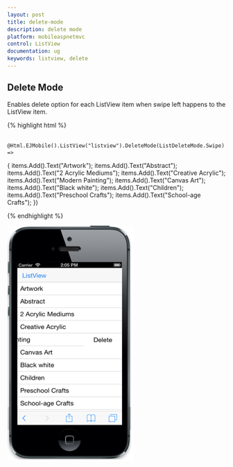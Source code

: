 ```yaml
---
layout: post
title: delete-mode
description: delete mode
platform: mobileaspnetmvc
control: ListView
documentation: ug
keywords: listview, delete
---
```


## Delete Mode

Enables delete option for each ListView item when swipe left happens to the ListView item.

{% highlight html %}

        @Html.EJMobile().ListView("listview").DeleteMode(ListDeleteMode.Swipe).Items(items =>
   {
       items.Add().Text("Artwork");
       items.Add().Text("Abstract");
       items.Add().Text("2 Acrylic Mediums");
       items.Add().Text("Creative Acrylic");
       items.Add().Text("Modern Painting");
       items.Add().Text("Canvas Art");
       items.Add().Text("Black white");
       items.Add().Text("Children");
       items.Add().Text("Preschool Crafts");
       items.Add().Text("School-age Crafts");
   })

{% endhighlight %}

![](delete-mode_images\delete-mode_img1.png)

